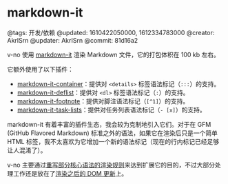 # markdown-it

@tags: 开发/依赖
@updated: 1610422050000, 1612334783000
@creator: AkrISrn
@updater: AkrISrn
@commit: 81d16a2

v-no 使用 [markdown-it](https://github.com/markdown-it/markdown-it) 渲染 Markdown 文件，它的打包体积在 100 kb 左右。

它额外使用了以下插件：

- [markdown-it-container](https://github.com/markdown-it/markdown-it-container)：提供对 `<details>` 标签语法标记（`:::`）的支持。
- [markdown-it-deflist](https://github.com/markdown-it/markdown-it-deflist)：提供对 `<dl>` 标签语法标记（`:`）的支持。
- [markdown-it-footnote](https://github.com/markdown-it/markdown-it-footnote)：提供对脚注语法标记（`[^1]`）的支持。
- [markdown-it-task-lists](https://github.com/revin/markdown-it-task-lists)：提供对任务列表语法标记（`- [x]`）的支持。

markdown-it 有着丰富的插件生态，我会较为克制地引入它们。对于在 GFM (GitHub Flavored Markdown) 标准之外的语法，如果它在渲染后只是一个简单 HTML 标签，我不太喜欢为它增加一个新的语法标记（现在的行内标记已经足够让人混淆了）。

v-no 主要通过[重写部分核心语法的渲染规则](https://github.com/akrisrn/v-no/blob/master/src/ts/async/markdown.ts)来达到扩展它的目的，不过大部分处理工作还是放在了[渲染之后的 DOM 更新](https://github.com/akrisrn/v-no/blob/master/src/ts/async/update.ts)上。

